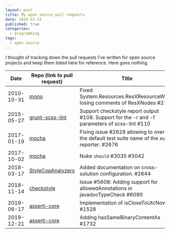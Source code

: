 ```yaml
---
layout: post
title: My open source pull requests
date: 2019-12-15
published: true
categories:
  - programming
tags:
  - open source
---
```


I thought of tracking down the pull requests I've written for open source
projects and keep them listed here for reference. Here goes nothing.

| Date       | Repo (link to pull request)                                                         | Title                                                                                            |
| ---------- | ----------------------------------------------------------------------------------- | ------------------------------------------------------------------------------------------------ |
| 2010-10-31 | [mono](https://github.com/mono/mono/pull/21)                                        | Fixed System.Resources.ResXResourceWriter losing comments of ResXNodes #21                       |
| 2015-05-27 | [grunt-scss-lint](https://github.com/ahmednuaman/grunt-scss-lint/pull/110)          | Support checkstyle report output #108. Support for the -r and -f parameters of scss-lint #110    |
| 2017-01-19 | [mocha](https://github.com/mochajs/mocha/pull/2676)                                 | Fixing issue #2628 allowing to override the default test suite name of the xunit reporter. #2676 |
| 2017-10-02 | [mocha](https://github.com/mochajs/mocha/pull/3042)                                 | Nuke `should` #3035 #3042                                                                        |
| 2018-03-17 | [StyleCopAnalyzers](https://github.com/DotNetAnalyzers/StyleCopAnalyzers/pull/2644) | Added documentation on cross-solution configuration. #2644                                       |
| 2018-11-14 | [checkstyle](https://github.com/checkstyle/checkstyle/pull/6090)                    | Issue #5608: Adding support for allowedAnnotations in javadocTypeCheck #6090                     |
| 2019-06-17 | [assertj-core](https://github.com/joel-costigliola/assertj-core/pull/1528)          | Implementation of isCloseToUtcNow #1528                                                          |
| 2019-12-21 | [assertj-core](https://github.com/joel-costigliola/assertj-core/pull/1732)          | Adding hasSameBinaryContentAs #1732                                                              |
